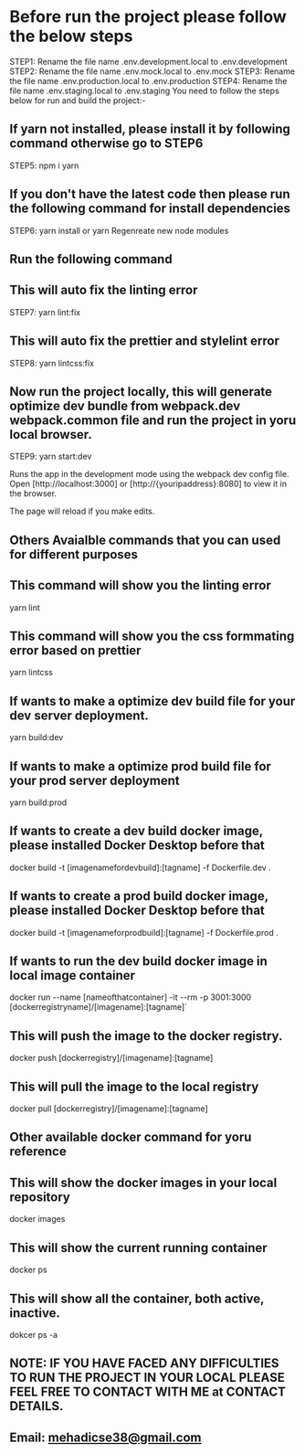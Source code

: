 # Before run the project please follow the below steps
STEP1: Rename the file name .env.development.local to .env.development
STEP2: Rename the file name .env.mock.local to .env.mock
STEP3: Rename the file name .env.production.local to .env.production
STEP4: Rename the file name .env.staging.local to .env.staging
You need to follow the steps below for run and build the project:-

## If yarn not installed, please install it by following command otherwise go to STEP6
STEP5: npm i yarn 

## If you don't have the latest code then please run the following command for install dependencies
STEP6: yarn install or yarn
Regenreate new node modules

## Run the following command

## This will auto fix the linting error
STEP7: yarn lint:fix

## This will auto fix the prettier and stylelint error
STEP8: yarn lintcss:fix

## Now run the project locally, this will generate optimize dev bundle from webpack.dev webpack.common file and run the project in yoru local browser.
STEP9: yarn start:dev 

Runs the app in the development mode using the webpack dev config file.<br />
Open [http://localhost:3000] or [http://{youripaddress}:8080] to view it in the browser.

The page will reload if you make edits.<br />


## Others Avaialble commands that you can used for different purposes
## This command will show you the linting error
yarn lint

## This command will show you the css formmating error based on prettier
yarn lintcss

## If wants to make a optimize dev build file for your dev server deployment.
yarn build:dev

## If wants to make a optimize prod build file for your prod server deployment
yarn build:prod

## If wants to create a dev build docker image, please installed Docker Desktop before that
docker build -t [imagenamefordevbuild]:[tagname] -f Dockerfile.dev .

## If wants to create a prod build docker image, please installed Docker Desktop before that
docker build -t [imagenameforprodbuild]:[tagname] -f Dockerfile.prod .

## If wants to run the dev build docker image in local image container
docker run --name [nameofthatcontainer] -it --rm -p 3001:3000 [dockerregistryname]/[imagename]:[tagname]`

## This will push the image to the docker registry.

docker push [dockerregistry]/[imagename]:[tagname]

## This will pull the image to the local registry

docker pull [dockerregistry]/[imagename]:[tagname]

## Other available docker command for yoru reference

## This will show the docker images in your local repository

docker images

## This will show the current running container
docker ps

## This will show all the container, both active, inactive.
dokcer ps -a

## NOTE: IF YOU HAVE FACED ANY DIFFICULTIES TO RUN THE PROJECT IN YOUR LOCAL PLEASE FEEL FREE TO CONTACT WITH ME at  CONTACT DETAILS.
## Email: mehadicse38@gmail.com